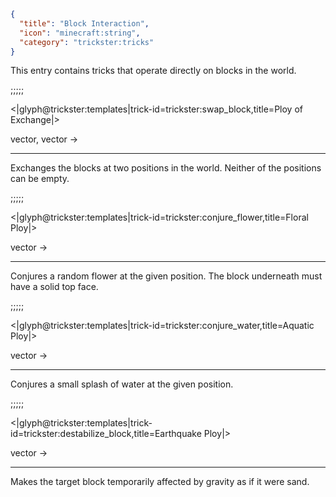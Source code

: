 ```json
{
  "title": "Block Interaction",
  "icon": "minecraft:string",
  "category": "trickster:tricks"
}
```

This entry contains tricks that operate directly on blocks in the world.

;;;;;

<|glyph@trickster:templates|trick-id=trickster:swap_block,title=Ploy of Exchange|>

vector, vector ->

---

Exchanges the blocks at two positions in the world. Neither of the positions can be empty.

;;;;;

<|glyph@trickster:templates|trick-id=trickster:conjure_flower,title=Floral Ploy|>

vector ->

---

Conjures a random flower at the given position.
The block underneath must have a solid top face.

;;;;;

<|glyph@trickster:templates|trick-id=trickster:conjure_water,title=Aquatic Ploy|>

vector ->

---

Conjures a small splash of water at the given position.

;;;;;

<|glyph@trickster:templates|trick-id=trickster:destabilize_block,title=Earthquake Ploy|>

vector ->

---

Makes the target block temporarily affected by gravity as if it were sand.
